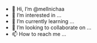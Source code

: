 - 👋 Hi, I’m @mellnichaa
- 👀 I’m interested in ...
- 🌱 I’m currently learning ...
- 💞️ I’m looking to collaborate on ...
- 📫 How to reach me ...

<!---
mellnichaa/mellnichaa is a ✨ special ✨ repository because its `README.md` (this file) appears on your GitHub profile.
You can click the Preview link to take a look at your changes.
--->
